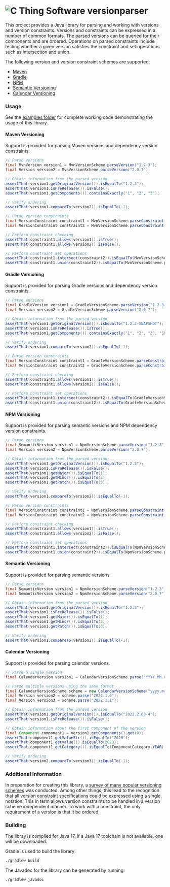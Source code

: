 # ![C Thing Software](https://www.cthing.com/branding/CThingSoftware-57x60.png "C Thing Software") versionparser
This project provides a Java library for parsing and working with versions and version constraints. Versions and
constraints can be expressed in a number of common formats. The parsed versions can be queried for their components
and are ordered. Operations on parsed constraints include testing whether a given version satisfies the constraint
and set operations such as intersection and union.

The following version and version constraint schemes are supported:

* [Maven](https://maven.apache.org/)
* [Gradle](https://gradle.org/)
* [NPM](https://www.npmjs.com/)
* [Semantic Versioning](https://semver.org/)
* [Calendar Versioning](https://calver.org/)

### Usage
See the [examples folder](examples) for complete working code demonstrating the usage of this library.

#### Maven Versioning
Support is provided for parsing Maven versions and dependency version constraints.

```java
// Parse versions
final MvnVersion version1 = MvnVersionScheme.parseVersion("1.2.3");
final Version version2 = MvnVersionScheme.parseVersion("2.0.7");

// Obtain information from the parsed version
assertThat(version1.getOriginalVersion()).isEqualTo("1.2.3");
assertThat(version1.isPreRelease()).isFalse();
assertThat(version1.getComponents()).containsExactly("1", "2", "3");

// Verify ordering
assertThat(version1.compareTo(version2)).isEqualTo(-1);

// Parse version constraints
final VersionConstraint constraint1 = MvnVersionScheme.parseConstraint("[1.0.0,2.0.0)");
final VersionConstraint constraint2 = MvnVersionScheme.parseConstraint("[1.5.0,3.0.0)");

// Perform constraint checking
assertThat(constraint1.allows(version1)).isTrue();
assertThat(constraint1.allows(version2)).isFalse();

// Perform constraint set operations
assertThat(constraint1.intersect(constraint2)).isEqualTo(MvnVersionScheme.parseConstraint("[1.5.0,2.0.0)"));
assertThat(constraint1.union(constraint2)).isEqualTo(MvnVersionScheme.parseConstraint("[1.0.0,3.0.0)"));
```

#### Gradle Versioning
Support is provided for parsing Gradle versions and dependency version constraints.

```java
// Parse versions
final GradleVersion version1 = GradleVersionScheme.parseVersion("1.2.3-SNAPSHOT");
final Version version2 = GradleVersionScheme.parseVersion("2.0.7");

// Obtain information from the parsed version
assertThat(version1.getOriginalVersion()).isEqualTo("1.2.3-SNAPSHOT");
assertThat(version1.isPreRelease()).isTrue();
assertThat(version1.getComponents()).containsExactly("1", "2", "3", "SNAPSHOT");

// Verify ordering
assertThat(version1.compareTo(version2)).isEqualTo(-1);

// Parse version constraints
final VersionConstraint constraint1 = GradleVersionScheme.parseConstraint("[1.0.0,2.0.0[");
final VersionConstraint constraint2 = GradleVersionScheme.parseConstraint("[1.5.0,2.+]");

// Perform constraint checking
assertThat(constraint1.allows(version1)).isTrue();
assertThat(constraint1.allows(version2)).isFalse();

// Perform constraint set operations
assertThat(constraint1.intersect(constraint2)).isEqualTo(GradleVersionScheme.parseConstraint("[1.5.0,2.+]"));
assertThat(constraint1.union(constraint2)).isEqualTo(GradleVersionScheme.parseConstraint("[1.0.0,2.0.0)"));
```

#### NPM Versioning
Support is provided for parsing semantic versions and NPM dependency version constraints.

```java
// Parse versions
final SemanticVersion version1 = NpmVersionScheme.parseVersion("1.2.3");
final Version version2 = NpmVersionScheme.parseVersion("2.0.7");

// Obtain information from the parsed version
assertThat(version1.getOriginalVersion()).isEqualTo("1.2.3");
assertThat(version1.isPreRelease()).isFalse();
assertThat(version1.getMajor()).isEqualTo(1);
assertThat(version1.getMinor()).isEqualTo(2);
assertThat(version1.getPatch()).isEqualTo(3);

// Verify ordering
assertThat(version1.compareTo(version2)).isEqualTo(-1);

// Parse version constraints
final VersionConstraint constraint1 = NpmVersionScheme.parseConstraint("^1.0.0");
final VersionConstraint constraint2 = NpmVersionScheme.parseConstraint(">=1.5.0 <3.0.0");

// Perform constraint checking
assertThat(constraint1.allows(version1)).isTrue();
assertThat(constraint1.allows(version2)).isFalse();

// Perform constraint set operations
assertThat(constraint1.intersect(constraint2)).isEqualTo(NpmVersionScheme.parseConstraint(">=1.5.0 <2.0.0-0"));
assertThat(constraint1.union(constraint2)).isEqualTo(NpmVersionScheme.parseConstraint(">=1.0.0 <3.0.0"));
```

#### Semantic Versioning
Support is provided for parsing semantic versions.

```java
// Parse versions
final SemanticVersion version1 = NpmVersionScheme.parseVersion("1.2.3");
final SemanticVersion version2 = NpmVersionScheme.parseVersion("2.0.7");

// Obtain information from the parsed version
assertThat(version1.getOriginalVersion()).isEqualTo("1.2.3");
assertThat(version1.isPreRelease()).isFalse();
assertThat(version1.getMajor()).isEqualTo(1);
assertThat(version1.getMinor()).isEqualTo(2);
assertThat(version1.getPatch()).isEqualTo(3);

// Verify ordering
assertThat(version1.compareTo(version2)).isEqualTo(-1);
```

#### Calendar Versioning
Support is provided for parsing calendar versions.

```java
// Parse a single version
final CalendarVersion version1 = CalendarVersionScheme.parse("YYYY.MM.0D-MAJOR", "2023.2.03-4");

// Parse multiple versions using the same format
final CalendarVersionScheme scheme = new CalendarVersionScheme("yyyy.major.minor");
final Version version2 = scheme.parse("2022.1.0");
final Version version3 = scheme.parse("2022.1.1");

// Obtain information from the parsed version
assertThat(version1.getOriginalVersion()).isEqualTo("2023.2.03-4");
assertThat(version1.isPreRelease()).isFalse();

// Obtain information about the first component of the version
final Component component1 = version1.getComponents().get(0);
assertThat(component1.getValueStr()).isEqualTo("2023");
assertThat(component1.getValue()).isEqualTo(2023);
assertThat(component1.getCategory()).isEqualTo(ComponentCategory.YEAR);

// Verify ordering
assertThat(version2.compareTo(version3)).isEqualTo(-1);
```

### Additional Information
In preparation for creating this library, a [survey of many popular versioning schemes](docs/VersioningSurvey.md) was conducted.
Among other things, this lead to the recognition that all version constraint specifications could be expressed using a single notation.
This in term allows version constraints to be handled in a version scheme independent manner. To work with a constraint, the only
requirement of a version is that it be ordered.

### Building
The libray is compiled for Java 17. If a Java 17 toolchain is not available, one will be downloaded.

Gradle is used to build the library:
```bash
./gradlew build
```
The Javadoc for the library can be generated by running:
```bash
./gradlew javadoc
```
